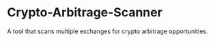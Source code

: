 # Crypto-Arbitrage-Scanner
A tool that scans multiple exchanges for crypto arbitrage opportunities.
